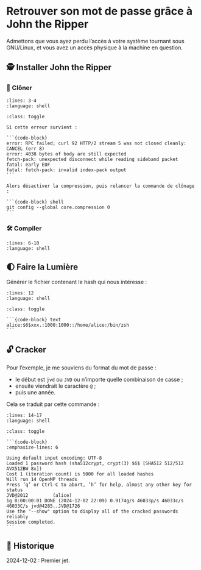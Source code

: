 # Retrouver son mot de passe grâce à John the Ripper

Admettons que vous ayez perdu l’accès à votre système tournant sous GNU/Linux, et vous avez un accès physique à la machine en question.

## 🕵️ Installer John the Ripper

### 💾 Clôner

```{literalinclude} snippets/retrouver-son-mot-de-passe-avec-john.sh
:lines: 3-4
:language: shell
```

````{admonition} En cas d’erreur
:class: toggle

Si cette erreur survient :

```{code-block}
error: RPC failed; curl 92 HTTP/2 stream 5 was not closed cleanly: CANCEL (err 8)
error: 4038 bytes of body are still expected
fetch-pack: unexpected disconnect while reading sideband packet
fatal: early EOF
fatal: fetch-pack: invalid index-pack output
```

Alors désactiver la compression, puis relancer la commande de clônage :

```{code-block} shell
git config --global core.compression 0
```
````

### 🛠️ Compiler

```{literalinclude} snippets/retrouver-son-mot-de-passe-avec-john.sh
:lines: 6-10
:language: shell
```

## 🌓 Faire la Lumière

Générer le fichier contenant le hash qui nous intéresse :

```{literalinclude} snippets/retrouver-son-mot-de-passe-avec-john.sh
:lines: 12
:language: shell
```

````{admonition} Exemple de contenu de ~/unshadowed.txt
:class: toggle

```{code-block} text
alice:$6$xxx.:1000:1000::/home/alice:/bin/zsh
```
````

## 🔓 Cracker

Pour l’exemple, je me souviens du format du mot de passe :

- le début est `jvd` ou `JVD` ou n’importe quelle combinaison de casse ;
- ensuite viendrait le caractère `@` ;
- puis une année.

Cela se traduit par cette commande :

```{literalinclude} snippets/retrouver-son-mot-de-passe-avec-john.sh
:lines: 14-17
:language: shell
```

````{admonition} Et bingo !
:class: toggle

```{code-block}
:emphasize-lines: 6

Using default input encoding: UTF-8
Loaded 1 password hash (sha512crypt, crypt(3) $6$ [SHA512 512/512 AVX512BW 8x])
Cost 1 (iteration count) is 5000 for all loaded hashes
Will run 14 OpenMP threads
Press ’q’ or Ctrl-C to abort, ’h’ for help, almost any other key for status
JVD@2012         (alice)     
1g 0:00:00:01 DONE (2024-12-02 22:09) 0.9174g/s 46033p/s 46033c/s 46033C/s jvd@4285..JVD@1726
Use the "--show" option to display all of the cracked passwords reliably
Session completed.
```
````

## 📜 Historique

2024-12-02
: Premier jet.
